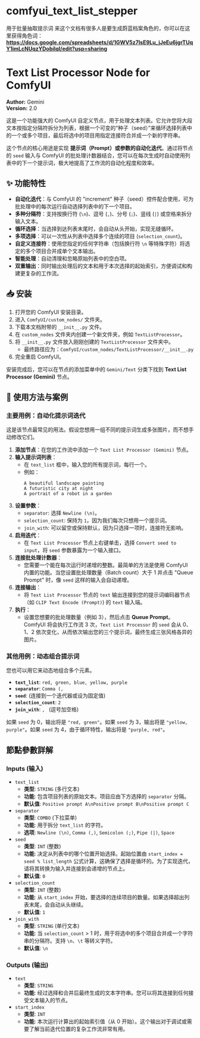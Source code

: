 # comfyui_text_list_stepper
用于批量抽取提示词
来这个文档有很多人是要生成蔚蓝档案角色的，你可以在这里获得角色词：**https://docs.google.com/spreadsheets/d/1GWV5z7IsE9Lu_jJeEu6jgrTUqY1imLcNUqzYDobiIqI/edit?usp=sharing**
# Text List Processor Node for ComfyUI

**Author:** Gemini  
**Version:** 2.0

这是一个功能强大的 ComfyUI 自定义节点，用于处理文本列表。它允许您将大段文本按指定分隔符拆分为列表，根据一个可变的“种子（seed）”来循环选择列表中的一个或多个项目，最后将选中的项目用指定连接符合并成一个新的字符串。

这个节点的核心用途是实现 **提示词（Prompt）或参数的自动化迭代**。通过将节点的 `seed` 输入与 ComfyUI 的批处理计数器结合，您可以在每次生成时自动使用列表中的下一个提示词，极大地提高了工作流的自动化程度和效率。

## ✨ 功能特性

  - **自动化迭代**：与 ComfyUI 的 "increment" 种子（seed）控件配合使用，可为批处理中的每次运行自动选择列表中的下一个项目。
  - **多种分隔符**：支持按换行符 (`\n`)、逗号 (`,`)、分号 (`;`)、竖线 (`|`) 或空格来拆分输入文本。
  - **循环选择**：当选择到达列表末尾时，会自动从头开始，实现无缝循环。
  - **多项选择**：可以一次性从列表中选择多个连续的项目 (`selection_count`)。
  - **自定义连接符**：使用您指定的任何字符串（包括换行符 `\n` 等特殊字符）将选定的多个项目合并成单个文本输出。
  - **智能处理**：自动清理和忽略原始列表中的空白项。
  - **双重输出**：同时输出处理后的文本和用于本次选择的起始索引，方便调试和构建更复杂的工作流。

## 📥 安装

1.  打开您的 ComfyUI 安装目录。
2.  进入 `ComfyUI/custom_nodes/` 文件夹。
3.  下载本文档附带的 `__init__.py` 文件。
4.  在 `custom_nodes` 文件夹内创建一个新文件夹，例如 `TextListProcessor`。
5.  将 `__init__.py` 文件放入刚刚创建的 `TextListProcessor` 文件夹中。
      - 最终路径应为：`ComfyUI/custom_nodes/TextListProcessor/__init__.py`
6.  完全重启 ComfyUI。

安装完成后，您可以在节点的添加菜单中的 `Gemini/Text` 分类下找到 **Text List Processor (Gemini)** 节点。

## 🚀 使用方法与案例

### 主要用例：自动化提示词迭代

这是该节点最常见的用法。假设您想用一组不同的提示词生成多张图片，而不想手动修改它们。

1.  **添加节点**：在您的工作流中添加一个 `Text List Processor (Gemini)` 节点。
2.  **输入提示词列表**：
      - 在 `text_list` 框中，输入您的所有提示词，每行一个。
      - 例如：
        ```
        A beautiful landscape painting
        A futuristic city at night
        A portrait of a robot in a garden
        ```
3.  **设置参数**：
      - `separator`: 选择 `Newline (\n)`。
      - `selection_count`: 保持为 `1`，因为我们每次只想用一个提示词。
      - `join_with`: 可以留空或保持默认，因为只选择一项时，连接符无影响。
4.  **启用迭代**：
      - 在 `Text List Processor` 节点上右键单击，选择 `Convert seed to input`，将 `seed` 参数暴露为一个输入接口。
5.  **连接批处理计数器**：
      - 您需要一个能在每次运行时递增的整数。最简单的方法是使用 ComfyUI 内置的功能。当您设置批处理数量（Batch count）大于 1 并点击 "Queue Prompt" 时，像 `seed` 这样的输入会自动递增。
6.  **连接输出**：
      - 将 `Text List Processor` 节点的 `text` 输出连接到您的提示词编码器节点（如 `CLIP Text Encode (Prompt)`) 的 `text` 输入端。
7.  **执行**：
      - 设置您想要的批处理数量（例如 3），然后点击 **Queue Prompt**。ComfyUI 将会执行工作流 3 次，`Text List Processor` 的 `seed` 会从 0、1、2 依次变化，从而依次输出您的三个提示词，最终生成三张风格各异的图片。

### 其他用例：动态组合提示词

您也可以用它来动态地组合多个元素。

  - **`text_list`**: `red, green, blue, yellow, purple`
  - **`separator`**: `Comma (,`
  - **`seed`**: (连接到一个迭代器或设为固定值)
  - **`selection_count`**: `2`
  - **`join_with`**: ` ,  ` (逗号加空格)

如果 `seed` 为 0，输出将是 `"red, green"`。如果 `seed` 为 3，输出将是 `"yellow, purple"`。如果 `seed` 为 4，由于循环特性，输出将是 `"purple, red"`。

## 節點參數詳解

### Inputs (输入)

  - `text_list`
      - **类型**: `STRING` (多行文本)
      - **功能**: 包含项目列表的原始文本。项目应由下方选择的 `separator` 分隔。
      - **默认值**: `Positive prompt A\nPositive prompt B\nPositive prompt C`
  - `separator`
      - **类型**: `COMBO` (下拉菜单)
      - **功能**: 用于拆分 `text_list` 的字符。
      - **选项**: `Newline (\n)`, `Comma (,)`, `Semicolon (;)`, `Pipe (|)`, `Space`
  - `seed`
      - **类型**: `INT` (整数)
      - **功能**: 决定从列表中的哪个位置开始选择。起始位置由 `start_index = seed % list_length` 公式计算，这确保了选择是循环的。为了实现迭代，请将其转换为输入并连接到会递增的节点上。
      - **默认值**: `0`
  - `selection_count`
      - **类型**: `INT` (整数)
      - **功能**: 从 `start_index` 开始，要选择的连续项目的数量。如果选择超出列表末尾，会自动从头继续。
      - **默认值**: `1`
  - `join_with`
      - **类型**: `STRING` (单行文本)
      - **功能**: 当 `selection_count` \> 1 时，用于将选中的多个项目合并成一个字符串的分隔符。支持 `\n`、`\t` 等转义字符。
      - **默认值**: `\n`

### Outputs (输出)

  - `text`
      - **类型**: `STRING`
      - **功能**: 经过选择和合并后最终生成的文本字符串。您可以将其连接到任何接受文本输入的节点。
  - `start_index`
      - **类型**: `INT`
      - **功能**: 本次运行计算出的起始索引值（从 0 开始）。这个输出对于调试或需要了解当前迭代位置的复杂工作流非常有用。
